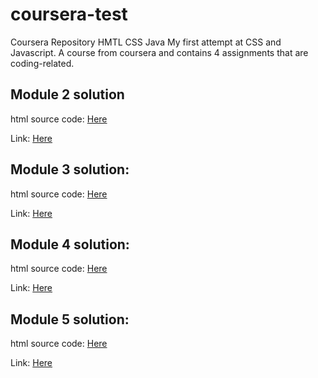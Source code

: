 # coursera-test
Coursera Repository HMTL CSS Java
My first attempt at CSS and Javascript. A course from coursera and contains 4 assignments that are coding-related.

## Module 2 solution
html source code:
[Here](./Module2_Assignment/Module2_index.html)

Link:
[Here](https://adrianpohey.github.io/coursera-HTML-CSS-JAVA/Module2_Assignment/Module2_index.html)

## Module 3 solution:
html source code:
[Here](./Module3-solution/Module3_index.html)

Link:
[Here](https://adrianpohey.github.io/coursera-HTML-CSS-JAVA/Module3-solution/Module3_index.html)

## Module 4 solution:
html source code:
[Here](./Module4-solutions/index.html)

Link:
[Here](https://adrianpohey.github.io/coursera-HTML-CSS-JAVA/Module4-solutions/index.html)

## Module 5 solution:
html source code:
[Here](./mod5_solution/index.html)

Link:
[Here](https://adrianpohey.github.io/coursera-HTML-CSS-JAVA/mod5_solutions/index.html)
